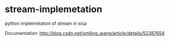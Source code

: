 # stream-implemetation
python implemetation of stream in sicp

Documentation: http://blog.csdn.net/smiling_wang/article/details/52387654 



